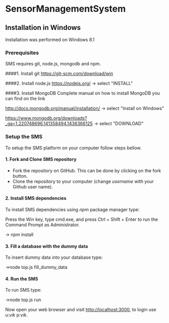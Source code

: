 SensorManagementSystem
======================


## Installation in Windows
Installation was performed on Windows 8.1   


### Prerequisites  

SMS requires git, node.js, mongodb and npm.


####1. Install git
https://git-scm.com/download/win


####2. Install node.js
https://nodejs.org/ -> select "INSTALL"


####3. Install MongoDB
Complete manual on how to install MongoDB you can find on the link 
  
  http://docs.mongodb.org/manual/installation/ -> select "Install on Windows"

https://www.mongodb.org/downloads?_ga=1.220748696.141358494.1436366125 -> select "DOWNLOAD"


### Setup the SMS
To setup the SMS platform on your computer follow steps bellow.


#### 1. Fork and Clone SMS repository
- Fork the  repository on GitHub. This can be done by clicking on the fork button.
- Clone the repository to your computer (change _username_ with your Github user name).


#### 2. Install SMS dependencies
To install SMS dependencies using _npm_ package manager type:

Press the Win key, type cmd.exe, and press Ctrl + Shift + Enter to run the Command Prompt as Administrator.
  
  -> npm install


#### 3. Fill a database with the dummy data
To insert dummy data into your database type:
   
   ->node top.js fill_dummy_data


#### 4. Run the SMS
 To run SMS type:
   
   ->node top.js run 

Now open your web browser and visit [http://localhost:3000](http://localhost:3000/), to login use u:_vik_  p:_vik_.


